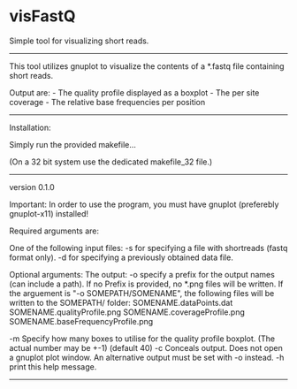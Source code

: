 # visFastQ
Simple tool for visualizing short reads.

----------------------------------------

This tool utilizes gnuplot to visualize the contents of a *.fastq file containing short reads.

Output are:
      - The quality profile displayed as a boxplot
      - The per site coverage
      - The relative base frequencies per position
      
----------------------------------------

Installation:

Simply run the provided makefile...

(On a 32 bit system use the dedicated makefile_32 file.)
      
----------------------------------------


version 0.1.0

Important: In order to use the program, you must have gnuplot
           (preferebly gnuplot-x11) installed!

Required arguments are:

One of the following input files:
	-s for specifying a file with shortreads (fastq format only).
	-d for specifying a previously obtained data file.
	
Optional arguments:
The output:
	-o specify a prefix for the output names (can include a path).
	   If no Prefix is provided, no *.png files will be written.
	   If the arguement is "-o SOMEPATH/SOMENAME", the following
	   files will be written to the SOMEPATH/ folder:
		   SOMENAME.dataPoints.dat
		   SOMENAME.qualityProfile.png
		   SOMENAME.coverageProfile.png
		   SOMENAME.baseFrequencyProfile.png

-m Specify how many boxes to utilise for the quality profile boxplot.
   (The actual number may be +-1) (default 40) 
-c Conceals output. Does not open a gnuplot plot window. 
   An alternative output must be set with -o instead. 
-h print this help message.


-------------------------------------------